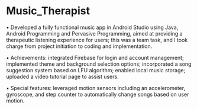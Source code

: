 # Music_Therapist

• Developed a fully functional music app in Android Studio using Java, Android Programming and Pervasive Programming, aimed at providing a therapeutic listening experience for users; this was a team task, and I took charge from project initiation to coding and implementation.

• Achievements: integrated Firebase for login and account management; implemented theme and background selection options; incorporated a song suggestion system based on LFU algorithm; enabled local music storage; uploaded a video tutorial page to assist users.

• Special features: leveraged motion sensors including an accelerometer, gyroscope, and step counter to
automatically change songs based on user motion.
